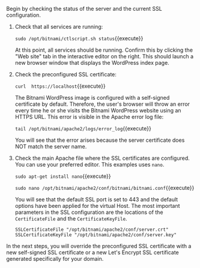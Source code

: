 Begin by checking the status of the server and the current SSL configuration.

1. Check that all services are running:

    `sudo /opt/bitnami/ctlscript.sh status`{{execute}}
    
    At this point, all services should be running. Confirm this by clicking the "Web site" tab in the interactive editor on the right. This should launch a new browser window that displays the WordPress index page.

2. Check the preconfigured SSL certificate:

    `curl  https://localhost`{{execute}}
    
    The Bitnami WordPress image is configured with a self-signed certificate by default. Therefore, the user's browser will throw an error every time he or she visits the Bitnami WordPress website using an HTTPS URL. This error is visible in the Apache error log file:
    
    `tail /opt/bitnami/apache2/logs/error_log`{{execute}}
    
    You will see that the error arises because the server certificate does NOT match the server name.

3. Check the main Apache file where the SSL certificates are configured. You can use your preferred editor. This examples uses `nano`.

    `sudo apt-get install nano`{{execute}}
    
    `sudo nano /opt/bitnami/apache2/conf/bitnami/bitnami.conf`{{execute}}
    
    You will see that the default SSL port is set to 443 and the default options have been applied for the virtual Host. The most important parameters in the SSL configuration are the locations of the `CertificateFile` and the `CertificateKeyFile`.
    
    `SSLCertificateFile "/opt/bitnami/apache2/conf/server.crt"
     SSLCertificateKeyFile "/opt/bitnami/apache2/conf/server.key"`

In the next steps, you will override the preconfigured SSL certificate with a new self-signed SSL certificate or a new Let's Encrypt SSL certificate generated specifically for your domain.